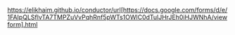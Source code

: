 https://elikhaim.github.io/conductor/url[https://docs.google.com/forms/d/e/1FAIpQLSflvTA7TMPZuVvPqhRnf5pWTs1OWlC0dTulJHrJEh0iHJWNhA/viewform].html
